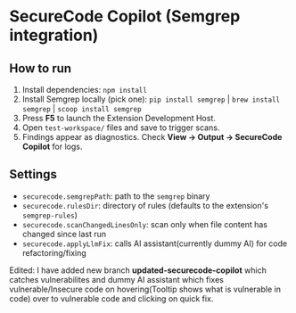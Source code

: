 # SecureCode Copilot (Semgrep integration)

## How to run
1. Install dependencies: `npm install`
2. Install Semgrep locally (pick one): `pip install semgrep` | `brew install semgrep` | `scoop install semgrep`
3. Press **F5** to launch the Extension Development Host.
4. Open `test-workspace/` files and save to trigger scans.
5. Findings appear as diagnostics. Check **View → Output → SecureCode Copilot** for logs.

## Settings
- `securecode.semgrepPath`: path to the `semgrep` binary
- `securecode.rulesDir`: directory of rules (defaults to the extension's `semgrep-rules`)
- `securecode.scanChangedLinesOnly`: scan only when file content has changed since last run
- `securecode.applyLlmFix`: calls AI assistant(currently dummy AI) for code refactoring/fixing

Edited: I have added new branch **updated-securecode-copilot** which catches vulnerabilites and dummy AI assistant which fixes vulnerable/Insecure code on hovering(Tooltip shows what is vulnerable in code) over to vulnerable code and clicking on quick fix.

